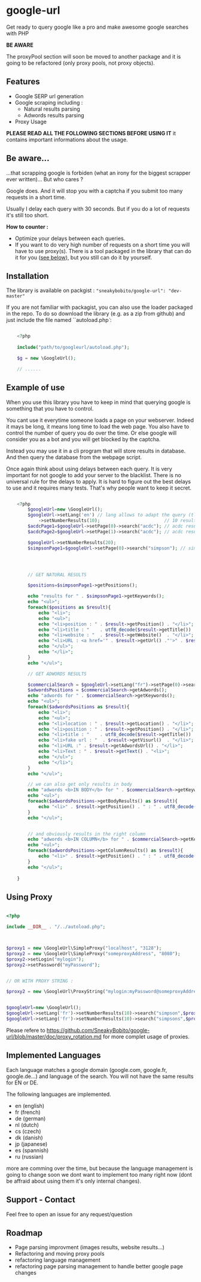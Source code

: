 google-url
==========

Get ready to query google like a pro and make awesome google searches with PHP



**BE AWARE**

The proxyPool section will soon be moved to another package and it is going to be refactored (only proxy pools, not proxy objects).


Features
--------

 * Google SERP url generation
 * Google scraping including : 
   * Natural results parsing
   * Adwords results parsing
 * Proxy Usage


**PLEASE READ ALL THE FOLLOWING SECTIONS BEFORE USING IT** it contains important informations about the usage.


Be aware...
------------

...that scrapping google is forbiden (what an irony for the biggest scrapper ever written)... But who cares ? 

Google does. And it will stop you with a captcha if you submit too many requests in a short time.

Usually I delay each query with 30 seconds. But if you do a lot of requests it's still too short.

**How to counter :**

* Optimize your delays between each queries.
* If you want to do very high number of requests on a short time you will have to use proxy(s). There is a tool packaged in the library that can do it for you ([see below](#using-proxy)), but you still can do it by yourself.


Installation
------------

The library is available on packgist : ``"sneakybobito/google-url": "dev-master"``

If you are not familiar with packagist, you can also use the loader packaged in the repo. To do so download the library (e.g. as a zip from github) 
and just include the file named ``autoload.php`̀` : 

```php

    <?php
       
    include("path/to/googleurl/autoload.php");

    $g = new \GoogleUrl();

    // ......


```

Example of use
--------------


When you use this library you have to keep in mind that querying google is something that you have to control.

You cant use it everytime someone loads a page on your webserver. Indeed it mays be long, it means long time to load the web page.
You also have to control the number of query you do over the time. Or else google will consider you as a bot and you will get blocked by the captcha.

Instead you may use it in a cli program that will store results in database. And then query the database from the webpage script.

Once again think about using delays between each query. It is very important for not google to add your server to the blacklist. 
There is no universal rule for the delays to apply. It is hard to figure out the best delays to use and it requires many tests. That's why people want to keep it secret.


```php

    <?php
        $googleUrl=new \GoogleUrl();
        $googleUrl->setLang('en') // lang allows to adapt the query (tld, and google local params)
            ->setNumberResults(10);                        // 10 results per page
        $acdcPage1=$googleUrl->setPage(0)->search("acdc"); // acdc results page 1 (results 1-10)
        $acdcPage2=$googleUrl->setPage(1)->search("acdc"); // acdc results page 2 (results 11-20)

        $googleUrl->setNumberResults(20);
        $simpsonPage1=$googleUrl->setPage(0)->search("simpson"); // simpsons results page 1 (results 1-20)




        // GET NATURAL RESULTS

        $positions=$simpsonPage1->getPositions();

        echo "results for " . $simpsonPage1->getKeywords();
        echo "<ul>";
        foreach($positions as $result){
            echo "<li>";
            echo "<ul>";
            echo "<li>position : " . $result->getPosition() . "</li>";
            echo "<li>title : "    . utf8_decode($result->getTitle())    . "</li>";
            echo "<li>website : "  . $result->getWebsite()  . "</li>";
            echo "<li>URL : <a href='" . $result->getUrl() ."'>" . $result->getUrl() . "</a></li>";
            echo "</ul>";
            echo "</li>";
        }
        echo "</ul>";

        // GET ADWORDS RESULTS

        $commercialSearch = $googleUrl->setLang("fr")->setPage(0)->search("simpson tshirt");
        $adwordsPositions = $commercialSearch->getAdwords();
        echo "adwords for " . $commercialSearch->getKeywords();
        echo "<ul>";
        foreach($adwordsPositions as $result){
            echo "<li>";
            echo "<ul>";
            echo "<li>location : " . $result->getLocation() . "</li>"; // adwords can be displayed in body or in column
            echo "<li>position : " . $result->getPosition() . "</li>";
            echo "<li>title : "    . utf8_decode($result->getTitle())    . "</li>";
            echo "<li>fake url : "  . $result->getVisurl()  . "</li>";
            echo "<li>URL :" . $result->getAdwordsUrl() . "</li>";
            echo "<li>Text : " . $result->getText() . "<li>";
            echo "</ul>";
            echo "</li>";
        }
        echo "</ul>";

        // we can also get only results in body
        echo "adwords <b>IN BODY</b> for " . $commercialSearch->getKeywords();
        echo "<ul>";
        foreach($adwordsPositions->getBodyResults() as $result){
            echo "<li>" . $result->getPosition() . " : " . utf8_decode($result->getTitle()) . "</li>";
        }
        echo "</ul>";


        // and obviously results in the right column
        echo "adwords <b>IN COLUMN</b> for " . $commercialSearch->getKeywords();
        echo "<ul>";
        foreach($adwordsPositions->getColumnResults() as $result){
            echo "<li>" . $result->getPosition() . " : " . utf8_decode($result->getTitle()) . "</li>";
        }
        echo "</ul>";
        
    }


```

Using Proxy
-----------


```php

<?php

include __DIR__ . "/../autoload.php";



$proxy1 = new \GoogleUrl\SimpleProxy("localhost", "3128");
$proxy2 = new \GoogleUrl\SimpleProxy("someproxyAddress", "8080");
$proxy2->setLogin("mylogin");
$proxy2->setPassword("myPassword");


// OR WITH PROXY STRING :

$proxy2 = new \GoogleUrl\ProxyString("mylogin:myPassword@someproxyAddress:8080");


$googleUrl=new \GoogleUrl();
$googleUrl->setLang('fr')->setNumberResults(10)->search("simpson",$proxy1);
$googleUrl->setLang('fr')->setNumberResults(10)->search("simpsons",$proxy2);

```

Please refere to https://github.com/SneakyBobito/google-url/blob/master/doc/proxy_rotation.md for more complet usage of proxies.


Implemented Languages
---------------------

Each language matches a google domain (google.com, google.fr, google.de...) and language of the search. You will not have the same results for EN or DE.

The following languages are implemented.

* en (english)
* fr (french)
* de (german)
* nl (dutch)
* cs (czech)
* dk (danish)
* jp (japanese)
* es (spannish)
* ru (russian)


more are comming over the time, but because the language management is going to change soon we dont want to implement too many right now (dont be affraid about using them it's only internal changes).

Support - Contact
-----------------

Feel free to open an issue for any request/question

Roadmap
-------

* Page parsing improvment (images results, website results...)
* Refactoring and moving proxy pools
* refactoring language management
* refactoring page parsing management to handle better google page changes
